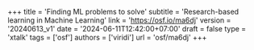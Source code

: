 +++
title = 'Finding ML problems to solve'
subtitle = 'Research-based learning in Machine Learning'
link = 'https://osf.io/ma6dj'
version = '20240613_v1'
date = '2024-06-11T12:42:00+07:00'
draft = false
type = 'xtalk'
tags = ['osf']
authors = ['viridi']
url = 'osf/ma6dj'
+++
<!--more-->
